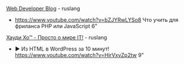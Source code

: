 [Web Developer Blog](https://www.youtube.com/channel/UCe_H8hzx9WV7Ca7Ps5gt72Q) - ruslang 
- https://www.youtube.com/watch?v=bZJYRwLYSo8  Что учить для фриланса PHP или JavaScript  6" 

[Хауди Хо™ - Просто о мире IT!](https://www.youtube.com/channel/UC7f5bVxWsm3jlZIPDzOMcAg) - ruslang 
- ► Из HTML в WordPress за 10 минут!  https://www.youtube.com/watch?v=HirVxvZp2tw  9" 
